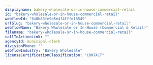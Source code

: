 ```yaml
---
displayname: bakery-wholesale-or-in-house-commercial-retail
id: "bakery-wholesale-or-in-house-commercial-retail"
webflowId: "640b83fe9a5e4f4fffe18549"
urlSlug: "bakery-wholesale-or-in-house-commercial-retail"
webflowName: "Bakery Wholesale or In-House (Commercial & Retail)"
filename: "bakery-wholesale-or-in-house-commercial-retail"
callToActionLink: ""
agencyId: municipal-clerk
divisionPhone: ""
webflowIndustry: "Bakery Wholesale"
licenseCertificationClassification: "CONTACT"
---
```

